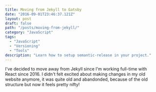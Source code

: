 ```yaml
---
title: Moving from Jekyll to Gatsby
date: "2016-09-01T23:46:37.121Z"
layout: post
draft: false
path: "/posts/moving-from-jekyll/"
category: "JavaScript"
tags:
  - "JavaScript"
  - "Versioning"
  - "Tools"
description: "Learn how to setup semantic-release in your project."
---
```


I've decided to move away from Jekyll since I'm working full-time with React since 2016. I didn't felt excited about making changes in my old website anymore, it was quite old and abandonded, because of the old structure but now it feels pretty nifty!